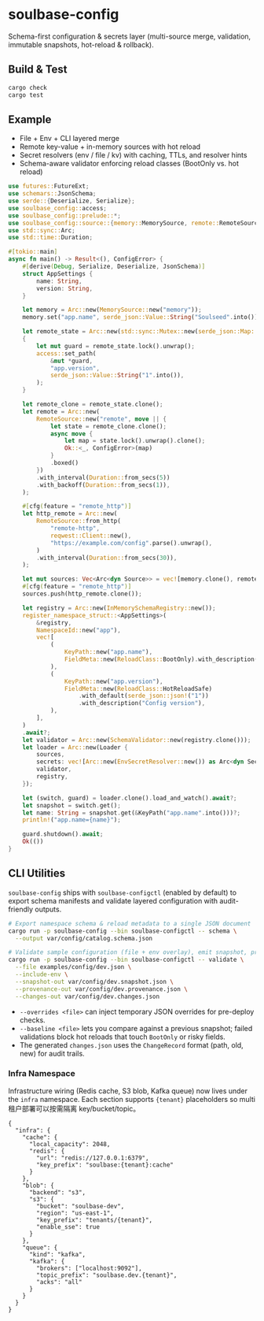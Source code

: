 # soulbase-config

Schema-first configuration & secrets layer (multi-source merge, validation, immutable snapshots, hot-reload & rollback).

## Build & Test
~~~bash
cargo check
cargo test
~~~

## Example
- File + Env + CLI layered merge
- Remote key-value + in-memory sources with hot reload
- Secret resolvers (env / file / kv) with caching, TTLs, and resolver hints
- Schema-aware validator enforcing reload classes (BootOnly vs. hot reload)

```rust
use futures::FutureExt;
use schemars::JsonSchema;
use serde::{Deserialize, Serialize};
use soulbase_config::access;
use soulbase_config::prelude::*;
use soulbase_config::source::{memory::MemorySource, remote::RemoteSource, Source};
use std::sync::Arc;
use std::time::Duration;

#[tokio::main]
async fn main() -> Result<(), ConfigError> {
    #[derive(Debug, Serialize, Deserialize, JsonSchema)]
    struct AppSettings {
        name: String,
        version: String,
    }

    let memory = Arc::new(MemorySource::new("memory"));
    memory.set("app.name", serde_json::Value::String("Soulseed".into()));

    let remote_state = Arc::new(std::sync::Mutex::new(serde_json::Map::new()));
    {
        let mut guard = remote_state.lock().unwrap();
        access::set_path(
            &mut *guard,
            "app.version",
            serde_json::Value::String("1".into()),
        );
    }

    let remote_clone = remote_state.clone();
    let remote = Arc::new(
        RemoteSource::new("remote", move || {
            let state = remote_clone.clone();
            async move {
                let map = state.lock().unwrap().clone();
                Ok::<_, ConfigError>(map)
            }
            .boxed()
        })
        .with_interval(Duration::from_secs(5))
        .with_backoff(Duration::from_secs(1)),
    );

    #[cfg(feature = "remote_http")]
    let http_remote = Arc::new(
        RemoteSource::from_http(
            "remote-http",
            reqwest::Client::new(),
            "https://example.com/config".parse().unwrap(),
        )
        .with_interval(Duration::from_secs(30)),
    );

    let mut sources: Vec<Arc<dyn Source>> = vec![memory.clone(), remote.clone()];
    #[cfg(feature = "remote_http")]
    sources.push(http_remote.clone());

    let registry = Arc::new(InMemorySchemaRegistry::new());
    register_namespace_struct::<AppSettings>(
        &registry,
        NamespaceId::new("app"),
        vec![
            (
                KeyPath::new("app.name"),
                FieldMeta::new(ReloadClass::BootOnly).with_description("Display name"),
            ),
            (
                KeyPath::new("app.version"),
                FieldMeta::new(ReloadClass::HotReloadSafe)
                    .with_default(serde_json::json!("1"))
                    .with_description("Config version"),
            ),
        ],
    )
    .await?;
    let validator = Arc::new(SchemaValidator::new(registry.clone()));
    let loader = Arc::new(Loader {
        sources,
        secrets: vec![Arc::new(EnvSecretResolver::new()) as Arc<dyn SecretResolver>],
        validator,
        registry,
    });

    let (switch, guard) = loader.clone().load_and_watch().await?;
    let snapshot = switch.get();
    let name: String = snapshot.get(&KeyPath("app.name".into()))?;
    println!("app.name={name}");

    guard.shutdown().await;
    Ok(())
}
```

## CLI Utilities

`soulbase-config` ships with `soulbase-configctl` (enabled by default) to export schema manifests
and validate layered configuration with audit-friendly outputs.

```bash
# Export namespace schema & reload metadata to a single JSON document
cargo run -p soulbase-config --bin soulbase-configctl -- schema \
  --output var/config/catalog.schema.json

# Validate sample configuration (file + env overlay), emit snapshot, provenance & diff
cargo run -p soulbase-config --bin soulbase-configctl -- validate \
  --file examples/config/dev.json \
  --include-env \
  --snapshot-out var/config/dev.snapshot.json \
  --provenance-out var/config/dev.provenance.json \
  --changes-out var/config/dev.changes.json
```

- `--overrides <file>` can inject temporary JSON overrides for pre-deploy checks.
- `--baseline <file>` lets you compare against a previous snapshot; failed validations block
  hot reloads that touch `BootOnly` or risky fields.
- The generated `changes.json` uses the `ChangeRecord` format (path, old, new) for audit trails.

### Infra Namespace

Infrastructure wiring (Redis cache, S3 blob, Kafka queue) now lives under the `infra` namespace.
Each section supports `{tenant}` placeholders so multi租户部署可以按需隔离 key/bucket/topic。

```jsonc
{
  "infra": {
    "cache": {
      "local_capacity": 2048,
      "redis": {
        "url": "redis://127.0.0.1:6379",
        "key_prefix": "soulbase:{tenant}:cache"
      }
    },
    "blob": {
      "backend": "s3",
      "s3": {
        "bucket": "soulbase-dev",
        "region": "us-east-1",
        "key_prefix": "tenants/{tenant}",
        "enable_sse": true
      }
    },
    "queue": {
      "kind": "kafka",
      "kafka": {
        "brokers": ["localhost:9092"],
        "topic_prefix": "soulbase.dev.{tenant}",
        "acks": "all"
      }
    }
  }
}
```
